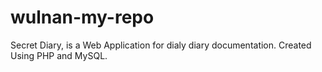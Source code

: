 # wulnan-my-repo
Secret Diary, is a Web Application for dialy diary documentation. Created Using PHP and MySQL. 
